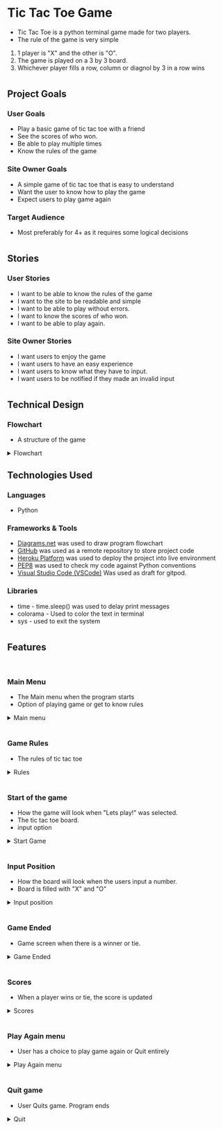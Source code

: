 # Tic Tac Toe Game
- Tic Tac Toe is a python terminal game made for two players.
- The rule of the game is very simple
1. 1 player is "X" and the other is "O".
2. The game is played on a 3 by 3 board.
3. Whichever player fills a row, column or diagnol by 3 in a row wins
#

## Project Goals

### User Goals
- Play a basic game of tic tac toe with a friend
- See the scores of who won.
- Be able to play multiple times
- Know the rules of the game

### Site Owner Goals
- A simple game of tic tac toe that is easy to understand
- Want the user to know how to play the game
- Expect users to play game again


### Target Audience
- Most preferably for 4+ as it requires some logical decisions
#

## Stories

### User Stories
- I want to be able to know the rules of the game
- I want to the site to be readable and simple
- I want to be able to play without errors.
- I want to know the scores of who won.
- I want to be able to play again.


### Site Owner Stories
- I want users to enjoy the game
- I want users to have an easy experience
- I want users to know what they have to input.
- I want users to be notified if they made an invalid input

#

## Technical Design
### Flowchart
- A structure of the game

<details><summary>Flowchart</summary>
<img src="docs/pp3-project-flowchart.jpg">
</details>

## Technologies Used

### Languages

- Python

### Frameworks & Tools

- [Diagrams.net](https://app.diagrams.net/) was used to draw program flowchart
- [GitHub](https://github.com/) was used as a remote repository to store project code
- [Heroku Platform](https://dashboard.heroku.com/) was used to deploy the project into live environment
- [PEP8](http://pep8online.com/) was used to check my code against Python conventions
- [Visual Studio Code (VSCode)](https://code.visualstudio.com/) Was used as draft for gitpod.


### Libraries
- time - time.sleep() was used to delay print messages
- colorama - Used to color the text in terminal
- sys - used to exit the system

#
## Features
<br/>

### Main Menu
- The Main menu when the program starts
- Option of playing game or get to know rules

<details><summary>Main menu</summary>
<img src="docs/features/main-menu-pp3.png">
</details> <br/>



### Game Rules 
- The rules of tic tac toe

<details><summary>Rules</summary>
<img src="docs/features/rules-pp3.png">
</details> <br/>


### Start of the game
- How the game will look when "Lets play!" was selected.
- The tic tac toe board.
- input option

<details><summary>Start Game</summary>
<img src="docs/features/start-game-pp3.png">
</details> <br/>

### Input Position
- How the board will look when the users input a number.
- Board is filled with "X" and "O"

<details><summary>Input position</summary>
<img src="docs/features/x-o-inputs.png">
</details> <br/>

### Game Ended
- Game screen when there is a winner or tie.
<details><summary>Game Ended</summary>
<img src="docs/features/win-pp3.png">
</details> <br/>

### Scores
- When a player wins or tie, the score is updated


<details><summary>Scores</summary>
<img src="docs/features/score-pp3.png">
</details> <br/>


### Play Again menu
- User has a choice to play game again or Quit entirely

<details><summary>Play Again menu</summary>
<img src="docs/features/play-again-pp3.png">
</details> <br/>


### Quit game
- User Quits game. Program ends

<details><summary>Quit</summary>
<img src="docs/features/quit-game-pp3.png">
</details> <br/>


#
##